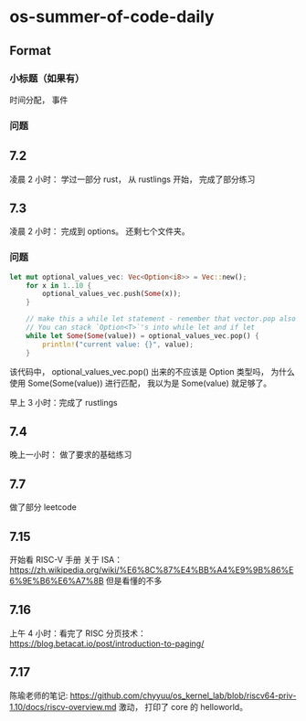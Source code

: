 # os-summer-of-code-daily


## Format
### 小标题（如果有）
  时间分配， 事件
### 问题

## 7.2 

凌晨 2 小时： 学过一部分 rust， 从 rustlings 开始， 完成了部分练习

## 7.3 
凌晨 2 小时： 完成到 options。 还剩七个文件夹。
### 问题
```rust
let mut optional_values_vec: Vec<Option<i8>> = Vec::new();
    for x in 1..10 {
        optional_values_vec.push(Some(x));
    }

    // make this a while let statement - remember that vector.pop also adds another layer of Option<T>
    // You can stack `Option<T>`'s into while let and if let
    while let Some(Some(value)) = optional_values_vec.pop() {
        println!("current value: {}", value);
    }
```
该代码中，  optional_values_vec.pop() 出来的不应该是 Option<i8> 类型吗， 为什么使用 Some(Some(value)) 进行匹配， 我以为是 Some(value) 就足够了。
  
 早上 3 小时：完成了 rustlings
 
 ## 7.4 
 晚上一小时： 做了要求的基础练习
 
 ## 7.7
 做了部分 leetcode
 
 ## 7.15
 开始看 RISC-V 手册
关于 ISA： https://zh.wikipedia.org/wiki/%E6%8C%87%E4%BB%A4%E9%9B%86%E6%9E%B6%E6%A7%8B
但是看懂的不多

## 7.16
 上午 4 小时：看完了 RISC
分页技术： https://blog.betacat.io/post/introduction-to-paging/

## 7.17
陈瑜老师的笔记: https://github.com/chyyuu/os_kernel_lab/blob/riscv64-priv-1.10/docs/riscv-overview.md
激动， 打印了 core 的 helloworld。

